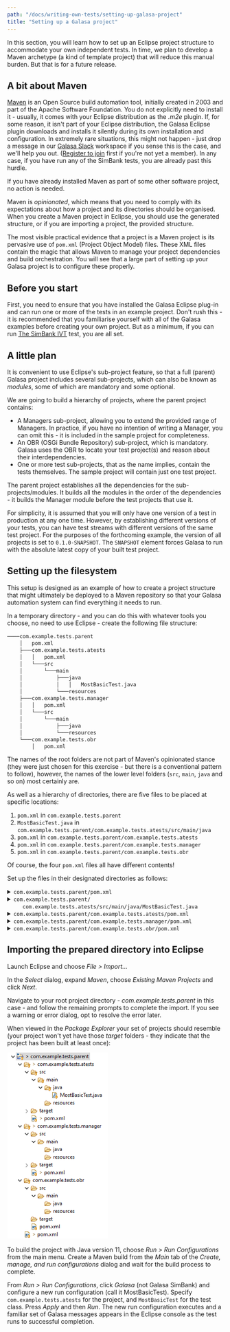```yaml
---
path: "/docs/writing-own-tests/setting-up-galasa-project"
title: "Setting up a Galasa project"
---
```


In this section, you will learn how to set up an Eclipse project structure to accommodate your own independent tests. In time, we plan to develop a Maven archetype (a kind of template project) that will reduce this manual burden. But that is for a future release.

## A bit about Maven

<a href="http://maven.apache.org" target="_blank">Maven</a> is an Open Source build automation tool, initially created in 2003 and part of the Apache Software Foundation. You do not explicitly need to install it - usually, it comes with your Eclipse distribution as the _.m2e_ plugin. If, for some reason, it isn't part of your Eclipse distribution, the Galasa Eclipse plugin downloads and installs it silently during its own installation and configuration. In extremely rare situations, this might not happen - just drop a message in our <a href="https://galasa.slack.com" target="_blank"> Galasa Slack</a> workspace if you sense this is the case, and we'll help you out. (<a href="https://join.slack.com/t/galasa/shared_invite/zt-ele2ic8x-VepEO1o13t4Jtb3ZuM4RUA" target="_blank">Register to join</a> first if you're not yet a member). In any case, if you have run any of the SimBank tests, you are already past this hurdle.

If you have already installed Maven as part of some other software project, no action is needed.

Maven is _opinionated_, which means that you need to comply with its expectations about how a project and its directories should be organised. When you create a Maven project in Eclipse, you should use the generated structure, or if you are importing a project, the provided structure.

The most visible practical evidence that a project is a Maven project is its pervasive use of `pom.xml` (Project Object Model) files. These XML files contain the magic that allows Maven to manage your project dependencies and build orchestration. You will see that a large part of setting up your Galasa project is to configure these properly.

## Before you start

First, you need to ensure that you have installed the Galasa Eclipse plug-in and can run one or more of the tests in an example project. Don't rush this - it is recommended that you familiarise yourself with all of the Galasa examples before creating your own project. But as a minimum, if you can run <a href="/docs/running-simbank-tests/simbank-IVT" target="_blank">The SimBank IVT</a> test, you are all set.

## A little plan

It is convenient to use Eclipse's sub-project feature, so that a full (parent) Galasa project includes several sub-projects, which can also be known as _modules_, some of which are mandatory and some optional.

We are going to build a hierarchy of projects, where the parent project contains:

- A Managers sub-project, allowing you to extend the provided range of Managers. In practice, if you have no intention of writing a Manager, you can omit this - it is included in the sample project for completeness.
- An OBR (OSGi Bundle Repository) sub-project, which is mandatory. Galasa uses the OBR to locate your test project(s) and reason about their interdependencies.
- One or more test sub-projects, that as the name implies, contain the tests themselves. The sample project will contain just one test project.

The parent project establishes all the dependencies for the sub-projects/modules. It builds all the modules in the order of the dependencies - it builds the Manager module before the test projects that use it.

For simplicity, it is assumed that you will only have one version of a test in production at any one time. However, by establishing different versions of your tests, you can have test streams with different versions of the same test project. For the purposes of the forthcoming example, the version of all projects is set to `0.1.0-SNAPSHOT`. The `SNAPSHOT` element forces Galasa to run with the absolute latest copy of your built test project.

## Setting up the filesystem

This setup is designed as an example of how to create a project structure that might ultimately be deployed to a Maven repository so that your Galasa automation system can find everything it needs to run.

In a temporary directory - and you can do this with whatever tools you choose, no need to use Eclipse - create the following file structure:

```
────com.example.tests.parent
    │   pom.xml
    ├───com.example.tests.atests
    │   │   pom.xml
    │   └───src
    │       └───main
    │           ├───java
    │           │   │   MostBasicTest.java
    │           └───resources
    ├───com.example.tests.manager
    │   │   pom.xml
    │   └───src
    │       └───main
    │           ├───java
    │           └───resources
    └───com.example.tests.obr
        │   pom.xml
```

The names of the root folders are not part of Maven's opinionated stance (they were just chosen for this exercise - but there is a conventional pattern to follow), however, the names of the lower level folders (`src`, `main`, `java` and so on) most certainly are.

As well as a hierarchy of directories, there are five files to be placed at specific locations:

1. `pom.xml` in `com.example.tests.parent`
1. `MostBasicTest.java` in `com.example.tests.parent/com.example.tests.atests/src/main/java`
1. `pom.xml` in `com.example.tests.parent/com.example.tests.atests`
1. `pom.xml` in `com.example.tests.parent/com.example.tests.manager`
1. `pom.xml` in `com.example.tests.parent/com.example.tests.obr`

Of course, the four `pom.xml` files all have different contents!

Set up the files in their designated directories as follows:

<details>
<summary><code>com.example.tests.parent/pom.xml</code></summary>

Read the commentary for an explanation of the key elements.

```xml
<project xmlns="http://maven.apache.org/POM/4.0.0"
	xmlns:xsi="http://www.w3.org/2001/XMLSchema-instance"
	xsi:schemaLocation="http://maven.apache.org/POM/4.0.0 http://maven.apache.org/xsd/maven-4.0.0.xsd">
	<modelVersion>4.0.0</modelVersion>
	<groupId>com.example.tests</groupId>
	<artifactId>com.example.tests.parent</artifactId>
	<version>0.1.0-SNAPSHOT</version>
	<packaging>pom</packaging>

    <modules>
    	<module>com.example.tests.manager</module>
    	<module>com.example.tests.atests</module>
    	<module>com.example.tests.obr</module>
    </modules>

    <distributionManagement>
    	<repository>
    		<id>tests.repo</id>
    		<url>${galasa.tests.repo}</url>
    	</repository>
    	<snapshotRepository>
    		<id>tests.repo</id>
    		<url>${galasa.tests.repo}</url>
    	</snapshotRepository>
    </distributionManagement>

    <properties>
    	<project.build.sourceEncoding>UTF-8</project.build.sourceEncoding>
    	<project.reporting.outputEncoding>UTF-8</project.reporting.outputEncoding>
    	<java.version>11</java.version>
    	<maven.compiler.source>11</maven.compiler.source>
    	<maven.compiler.target>11</maven.compiler.target>
    	<maven.build.timestamp.format>yyyyMMddHHmm</maven.build.timestamp.format>
    	<unpackBundle>true</unpackBundle>
    </properties>

    <dependencyManagement>
    	<dependencies>
    		<dependency>
    			<groupId>dev.galasa</groupId>
    			<artifactId>galasa-bom</artifactId>
    			<version>0.25.0</version>
    			<type>pom</type>
    			<scope>import</scope>
    		</dependency>
    	</dependencies>
    </dependencyManagement>

    <dependencies>
    	<dependency>
    		<groupId>dev.galasa</groupId>
    		<artifactId>dev.galasa</artifactId>
    		<scope>provided</scope>
    	</dependency>
    	<dependency>
    		<groupId>dev.galasa</groupId>
    		<artifactId>dev.galasa.core.manager</artifactId>
    		<scope>provided</scope>
    	</dependency>
    	<dependency>
    		<groupId>dev.galasa</groupId>
    		<artifactId>dev.galasa.zos.manager</artifactId>
    		<scope>provided</scope>
    	</dependency>
    	<dependency>
    		<groupId>dev.galasa</groupId>
    		<artifactId>dev.galasa.zos3270.manager</artifactId>
    		<scope>provided</scope>
    	</dependency>
    	<dependency>
    		<groupId>dev.galasa</groupId>
    		<artifactId>dev.galasa.http.manager</artifactId>
    		<scope>provided</scope>
    	</dependency>
    	<dependency>
    		<groupId>dev.galasa</groupId>
    		<artifactId>dev.galasa.artifact.manager</artifactId>
    		<scope>provided</scope>
    	</dependency>
    	<dependency>
    		<groupId>commons-logging</groupId>
    		<artifactId>commons-logging</artifactId>
    		<scope>provided</scope>
    	</dependency>
    	<dependency>
    		<groupId>org.assertj</groupId>
    		<artifactId>assertj-core</artifactId>
    		<scope>provided</scope>
    	</dependency>
    </dependencies>

    <build>
    	<plugins>
    		<plugin>
    			<groupId>org.apache.felix</groupId>
    			<artifactId>maven-bundle-plugin</artifactId>
    			<version>4.1.0</version>
    			<extensions>true</extensions>
    		</plugin>
    		<plugin>
    			<groupId>dev.galasa</groupId>
    			<artifactId>galasa-maven-plugin</artifactId>
    			<extensions>true</extensions>
    			<version>0.15.0</version>
    			<executions>
    				<execution>
    					<id>build-testcatalog</id>
    					<phase>package</phase>
    					<goals>
    						<goal>bundletestcat</goal>
    					</goals>
    				</execution>
    			</executions>
    		</plugin>
    	</plugins>
    </build>

</project>
```

Some comments:

- The `<project>` and `<modelVersion>` elements are standard prologues to a `pom.xml` file.
- The `<groupId>` is used to group related Maven projects in a Maven repository. It is recommended (but not enforced) that all projects in a test stream share the same `groupId`.
- The `<artifactId>` must be unique for each Maven project under a `groupId`. To prevent confusion, you should make it unique across `groupId`s. The `groupId` and `artifactId` can nominally be anything you choose, but if you were to ever consider publishing the project on Maven Central, you would have to ensure that they were unique across Maven Central. Because of this, and to avoid future name collisions, it is conventional to use (reversed) company domain names, which leads to patterns like `com.example.tests.parent`.
- The `<version>` in this project is set to `0.1.0-SNAPSHOT` so that Galasa knows it needs to look for the latest copy every time it runs a test in automation. For local test running, it will check for the latest copy the first time a test is run in a day. It is unlikely that you will need to update the version unless you are specifically interested in maintaining multiple versions of the same test project.
- `<packaging>` indicates what type of Maven project this is - in this case, a `pom` project.
- `<modules>` details what sub-modules (sub-projects) are contained within this parent project. Usually, when the parent project is built, so are the sub-modules.
- `<distributionManagement>` controls where Maven deploys the project when built. A variable is used so that the same project can be built and deployed to different test stream repositories.
- The `<properties>` element specifies properties such as file encoding and Java version numbers. Its `<unpackBundle>` sub-element is required if you are including custom Managers within the project structure.
- `<dependencyManagement>` establishes the versions of dependencies in all of the sub-modules. A BOM project is provided by the Galasa team that includes the versions of all of the released Managers. Set the version of Galasa you wish to run against - in this case 0.25.0 - and all the Manager versions are imported.
- `<dependencies>` list all the Managers you wish to make available for your tests and custom Manager if present. You could include `<dependencies>` in each of the sub-modules, but it is easier to maintain the list here.
- `<plugins>` identify the Maven plugins to be used during the build process. The `maven-bundle-plugin` builds OSGi bundles (the Manager and test projects), indicated by `<packaging>bundle</packaging>`. The `galasa-maven-plugin` is used in two ways - to build a test catalog for each bundle project and to build the `<packaging>galasa-obr</packaging>` project.

</details>
<details>
<summary>
<code>com.example.tests.parent/</code><br>
<code>&nbsp;&nbsp;&nbsp;&nbsp;&nbsp;com.example.tests.atests/src/main/java/MostBasicTest.java</code>
</summary>

A minimal java test.

```java
import static org.assertj.core.api.Assertions.assertThat;
import dev.galasa.Test;

@Test
public class MostBasicTest {
	@Test
	public void helloWorldTest() {
		assertThat("Deep integration testing").contains("Deep");
	}
}
```

If you have followed through on any of the provided SimBank tests, you will have no problem understanding what's going on in this example!

</details>

<details>
<summary>
<code>com.example.tests.parent/com.example.tests.atests/pom.xml</code>
</summary>

```XML
<project xmlns="http://maven.apache.org/POM/4.0.0" xmlns:xsi="http://www.w3.org/2001/XMLSchema-instance" xsi:schemaLocation="http://maven.apache.org/POM/4.0.0 http://maven.apache.org/xsd/maven-4.0.0.xsd">
    <modelVersion>4.0.0</modelVersion>

    <parent>
        <groupId>com.example.tests</groupId>
        <artifactId>com.example.tests.parent</artifactId>
        <version>0.1.0-SNAPSHOT</version>
    </parent>

    <artifactId>com.example.tests.atests</artifactId>
    <packaging>bundle</packaging>

    <dependencies>
        <dependency>
            <groupId>com.example.tests</groupId>
            <artifactId>com.example.tests.manager</artifactId>
            <version>0.1.0-SNAPSHOT</version>
        <scope>provided</scope>
        </dependency>
    </dependencies>
</project>
```

- Pointing to the `<parent>` means that its dependencies and properties are reused in this project.
- `<packaging>` is an OSGi bundle.
- As a dependency cannot be included in the parent for a custom Manager, if present, it needs to be included here. Maven will ensure that the Manager is built before the test projects.

</details>

<details>
<summary>
<code>com.example.tests.parent/com.example.tests.manager/pom.xml</code>
</summary>

```xml
<project xmlns="http://maven.apache.org/POM/4.0.0"
	xmlns:xsi="http://www.w3.org/2001/XMLSchema-instance"
	xsi:schemaLocation="http://maven.apache.org/POM/4.0.0 http://maven.apache.org/xsd/maven-4.0.0.xsd">
	<modelVersion>4.0.0</modelVersion>
	<parent>
		<groupId>com.example.tests</groupId>
		<artifactId>com.example.tests.parent</artifactId>
		<version>0.1.0-SNAPSHOT</version>
	</parent>
	<artifactId>com.example.tests.manager</artifactId>
	<packaging>bundle</packaging>
	<dependencies>
		<dependency>
			<groupId>dev.galasa</groupId>
			<artifactId>dev.galasa</artifactId>
			<scope>provided</scope>
		</dependency>
		<dependency>
			<groupId>dev.galasa</groupId>
			<artifactId>dev.galasa.framework</artifactId>
			<scope>provided</scope>
		</dependency>
		<dependency>
			<groupId>org.osgi</groupId>
			<artifactId>org.osgi.service.component.annotations</artifactId>
		</dependency>
	</dependencies>
</project>
```

- The `<parent>` element signifies that all the properties and dependencies found in the parent `pom.xml` file are to be used for this project - avoiding duplication and allowing changes to ripple through all sub-projects.
- `<groupId>` and `<version>` have not been provided - they will ripple down from the parent.
- `<packaging>` is `bundle` so an OSGi bundle is built instead of a simple JAR.
- Extra `<dependencies>` are included that are not relevant to the test projects. These are the `framework` and OSGi annotations, which are needed if/when developing Managers.

</details>

<details>
<summary>
<code>com.example.tests.parent/com.example.tests.obr/pom.xml</code>
</summary>

```xml
<project xmlns="http://maven.apache.org/POM/4.0.0" xmlns:xsi="http://www.w3.org/2001/XMLSchema-instance" xsi:schemaLocation="http://maven.apache.org/POM/4.0.0 http://maven.apache.org/xsd/maven-4.0.0.xsd">
    <modelVersion>4.0.0</modelVersion>
    <parent>
        <groupId>com.example.tests</groupId>
        <artifactId>com.example.tests.parent</artifactId>
        <version>0.1.0-SNAPSHOT</version>
    </parent>
    <artifactId>com.example.tests.obr</artifactId>
    <packaging>galasa-obr</packaging>
    <dependencies>
        <dependency>
            <groupId>com.example.tests</groupId>
            <artifactId>com.example.tests.manager</artifactId>
            <version>0.1.0-SNAPSHOT</version>
            <scope>compile</scope>
        </dependency>
        <dependency>
            <groupId>com.example.tests</groupId>
            <artifactId>com.example.tests.atests</artifactId>
            <version>0.1.0-SNAPSHOT</version>
            <scope>compile</scope>
        </dependency>
    </dependencies>
</project>
```

- `<packaging>` is set to `galasa-obr` which causes the Galasa Maven plugin to build this project.
- Any custom Manager and test projects need to be included so that an OBR and test catalog is built after examination of the contents of these projects.

</details>

## Importing the prepared directory into Eclipse

Launch Eclipse and choose _File > Import..._

In the _Select_ dialog, expand _Maven_, choose _Existing Maven Projects_ and click _Next_.

Navigate to your root project directory - _com.example.tests.parent_ in this case - and follow the remaining prompts to complete the import. If you see a warning or error dialog, opt to resolve the error later.

When viewed in the _Package Explorer_ your set of projects should resemble (your project won't yet have those _target_ folders - they indicate that the project has been built at least once):

![Project and sub-projects](./project-and-subproject.png)

To build the project with Java version 11, choose _Run > Run Configurations_ from the main menu. Create a Maven build from the _Main_ tab of the _Create, manage, and run configurations_ dialog and wait for the build process to complete.

From _Run > Run Configurations_, click _Galasa_ (not Galasa SimBank) and configure a new run configuration (call it MostBasicTest). Specify `com.example.tests.atests` for the project, and `MostBasicTest` for the test class. Press _Apply_ and then _Run_. The new run configuration executes and a familiar set of Galasa messages appears in the Eclipse console as the test runs to successful completion.
